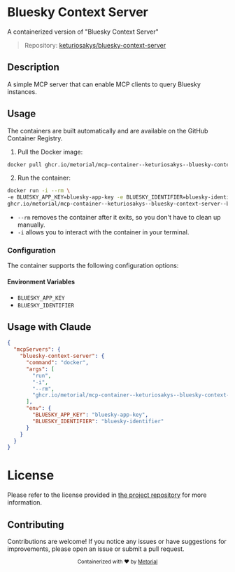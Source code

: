 
# Bluesky Context Server

A containerized version of "Bluesky Context Server"

> Repository: [keturiosakys/bluesky-context-server](https://github.com/keturiosakys/bluesky-context-server)

## Description

A simple MCP server that can enable MCP clients to query Bluesky instances.


## Usage

The containers are built automatically and are available on the GitHub Container Registry.

1. Pull the Docker image:

```bash
docker pull ghcr.io/metorial/mcp-container--keturiosakys--bluesky-context-server--bluesky-context-server
```

2. Run the container:

```bash
docker run -i --rm \ 
-e BLUESKY_APP_KEY=bluesky-app-key -e BLUESKY_IDENTIFIER=bluesky-identifier \
ghcr.io/metorial/mcp-container--keturiosakys--bluesky-context-server--bluesky-context-server  
```

- `--rm` removes the container after it exits, so you don't have to clean up manually.
- `-i` allows you to interact with the container in your terminal.



### Configuration

The container supports the following configuration options:




#### Environment Variables

- `BLUESKY_APP_KEY`
- `BLUESKY_IDENTIFIER`




## Usage with Claude

```json
{
  "mcpServers": {
    "bluesky-context-server": {
      "command": "docker",
      "args": [
        "run",
        "-i",
        "--rm",
        "ghcr.io/metorial/mcp-container--keturiosakys--bluesky-context-server--bluesky-context-server"
      ],
      "env": {
        "BLUESKY_APP_KEY": "bluesky-app-key",
        "BLUESKY_IDENTIFIER": "bluesky-identifier"
      }
    }
  }
}
```

# License

Please refer to the license provided in [the project repository](https://github.com/keturiosakys/bluesky-context-server) for more information.

## Contributing

Contributions are welcome! If you notice any issues or have suggestions for improvements, please open an issue or submit a pull request.

<div align="center">
  <sub>Containerized with ❤️ by <a href="https://metorial.com">Metorial</a></sub>
</div>
  